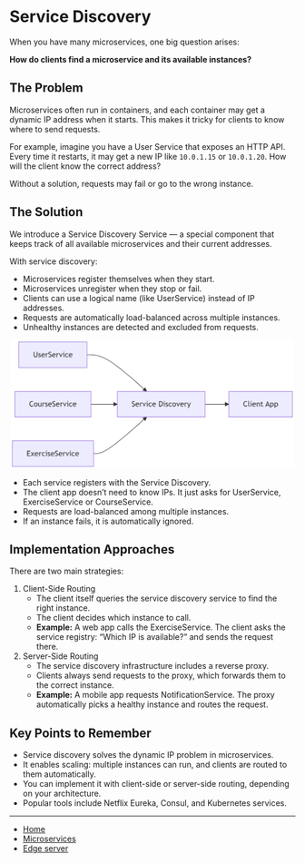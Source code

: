 # Service Discovery

When you have many microservices, one big question arises:

**How do clients find a microservice and its available instances?**

## The Problem

Microservices often run in containers, and each container may get a dynamic IP address when it starts. This makes it tricky for clients to know where to send requests.

For example, imagine you have a User Service that exposes an HTTP API. Every time it restarts, it may get a new IP like `10.0.1.15` or `10.0.1.20`. How will the client know the correct address?

Without a solution, requests may fail or go to the wrong instance.

## The Solution

We introduce a Service Discovery Service — a special component that keeps track of all available microservices and their current addresses.

With service discovery:

- Microservices register themselves when they start.
- Microservices unregister when they stop or fail.
- Clients can use a logical name (like UserService) instead of IP addresses.
- Requests are automatically load-balanced across multiple instances.
- Unhealthy instances are detected and excluded from requests.

<p align="center">
    <img src="./assets/img1.png" alt="img1" width="500"/>
</p>

- Each service registers with the Service Discovery.
- The client app doesn’t need to know IPs. It just asks for UserService, ExerciseService or CourseService.
- Requests are load-balanced among multiple instances.
- If an instance fails, it is automatically ignored.

## Implementation Approaches

There are two main strategies:

1. Client-Side Routing
    - The client itself queries the service discovery service to find the right instance.
    - The client decides which instance to call.
    - **Example:** A web app calls the ExerciseService. The client asks the service registry: “Which IP is available?” and sends the request there.
2. Server-Side Routing
    - The service discovery infrastructure includes a reverse proxy.
    - Clients always send requests to the proxy, which forwards them to the correct instance.
    - **Example:** A mobile app requests NotificationService. The proxy automatically picks a healthy instance and routes the request.

## Key Points to Remember

- Service discovery solves the dynamic IP problem in microservices.
- It enables scaling: multiple instances can run, and clients are routed to them automatically.
- You can implement it with client-side or server-side routing, depending on your architecture.
- Popular tools include Netflix Eureka, Consul, and Kubernetes services.   

---

- [Home](./../../README.md)
- [Microservices](./../tutorials.md)
- [Edge server](./2_edge_server.md)